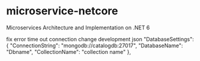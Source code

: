 # microservice-netcore
Microservices Architecture and Implementation on .NET 6


fix error time out connection 
change development json
  "DatabaseSettings": {
    "ConnectionString": "mongodb://catalogdb:27017",
    "DatabaseName": "Dbname",
    "CollectionName": "collection name"
  },
